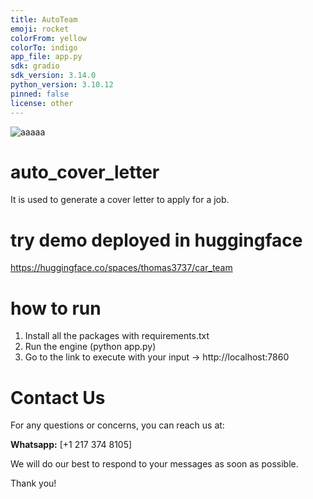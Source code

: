 ```yaml
---
title: AutoTeam
emoji: rocket
colorFrom: yellow
colorTo: indigo
app_file: app.py
sdk: gradio
sdk_version: 3.14.0
python_version: 3.10.12
pinned: false
license: other
---
```


![aaaaa](https://github.com/th37rose/cover_letter_generator/assets/105904959/8326b28f-13ee-48a7-b747-8eeedf5de36e)


# auto_cover_letter
It is used to generate a cover letter to apply for a job. 

# try demo deployed in huggingface
https://huggingface.co/spaces/thomas3737/car_team

# how to run
1. Install all the packages with requirements.txt
2. Run the engine (python app.py)
3. Go to the link to execute with your input -> http://localhost:7860

# Contact Us

For any questions or concerns, you can reach us at:

**Whatsapp:** [+1 217 374 8105]

We will do our best to respond to your messages as soon as possible.

Thank you!
